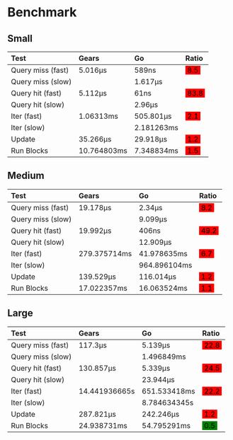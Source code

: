 # Benchmark
## Small
| Test              | Gears                      | Go           | Ratio                               |
| :---------------- | :------------------------- | :----------  | :---------------------------------- |
| Query miss (fast) | 5.016µs  | 589ns           | <mark style="background-color: red">&nbsp;8.5&nbsp;</mark>      |
| Query miss (slow) |                            | 1.617µs           |                                     |
| Query hit (fast)  |  5.112µs  | 61ns           | <mark style="background-color: red">&nbsp;83.8&nbsp;</mark>       |
| Query hit (slow)  |                            | 2.96µs           |                                     |
| Iter (fast)       |  1.06313ms       | 505.801µs           | <mark style="background-color: red">&nbsp;2.1&nbsp;</mark>            |
| Iter (slow)       |                            | 2.181263ms           |                                     |
| Update            |  35.266µs     | 29.918µs           | <mark style="background-color: red">&nbsp;1.2&nbsp;</mark>          |
| Run Blocks        |  10.764803ms | 7.348834ms           | <mark style="background-color: red">&nbsp;1.5&nbsp;</mark>      |
## Medium
| Test              | Gears                      | Go           | Ratio                               |
| :---------------- | :------------------------- | :----------  | :---------------------------------- |
| Query miss (fast) | 19.178µs  | 2.34µs           | <mark style="background-color: red">&nbsp;8.2&nbsp;</mark>      |
| Query miss (slow) |                            | 9.099µs           |                                     |
| Query hit (fast)  |  19.992µs  | 406ns           | <mark style="background-color: red">&nbsp;49.2&nbsp;</mark>       |
| Query hit (slow)  |                            | 12.909µs           |                                     |
| Iter (fast)       |  279.375714ms       | 41.978635ms           | <mark style="background-color: red">&nbsp;6.7&nbsp;</mark>            |
| Iter (slow)       |                            | 964.896104ms           |                                     |
| Update            |  139.529µs     | 116.014µs           | <mark style="background-color: red">&nbsp;1.2&nbsp;</mark>          |
| Run Blocks        |  17.022357ms | 16.063524ms           | <mark style="background-color: red">&nbsp;1.1&nbsp;</mark>      |
## Large
| Test              | Gears                      | Go           | Ratio                               |
| :---------------- | :------------------------- | :----------  | :---------------------------------- |
| Query miss (fast) | 117.3µs  | 5.139µs           | <mark style="background-color: red">&nbsp;22.8&nbsp;</mark>      |
| Query miss (slow) |                            | 1.496849ms           |                                     |
| Query hit (fast)  |  130.857µs  | 5.339µs           | <mark style="background-color: red">&nbsp;24.5&nbsp;</mark>       |
| Query hit (slow)  |                            | 23.944µs           |                                     |
| Iter (fast)       |  14.441936665s       | 651.533418ms           | <mark style="background-color: red">&nbsp;22.2&nbsp;</mark>            |
| Iter (slow)       |                            | 8.784634345s           |                                     |
| Update            |  287.821µs     | 242.246µs           | <mark style="background-color: red">&nbsp;1.2&nbsp;</mark>          |
| Run Blocks        |  24.938731ms | 54.795291ms           | <mark style="background-color: green">&nbsp;0.5&nbsp;</mark>      |
